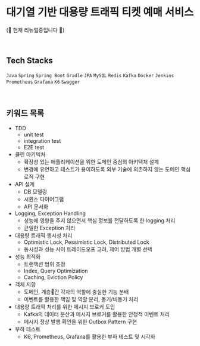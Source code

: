 # 대기열 기반 대용량 트래픽 티켓 예매 서비스

(🚧 현재 리뉴얼중입니다 🚧)

</br>

## Tech Stacks

`Java` `Spring` `Spring Boot` `Gradle` `JPA` `MySQL` `Redis` `Kafka` `Docker` `Jenkins` `Prometheus` `Grafana` `K6` `Swagger`


</br>

## 키워드 목록
* TDD
  - unit test
  - integration test
  - E2E test
* 클린 아키텍처
  - 확장성 있는 애플리케이션을 위한 도메인 중심의 아키텍처 설계
  - 변경에 유연하고 테스트가 용이하도록 외부 기술에 의존하지 않는 도메인 핵심 로직 구현
* API 설계
  - DB 모델링
  - 시퀀스 다이어그램
  - API 문서화
* Logging, Exception Handling
  - 성능에 영향을 주지 않으면서 핵심 정보를 전달하도록 한 logging 처리
  - 균일한 Exception 처리
* 대용량 트래픽 동시성 처리
  - Optimistic Lock, Pessimistic Lock, Distributed Lock
  - 동시성과 성능 사이 트레이드오프 고려, 제어 방법 개별 선택
* 성능 최적화
  - 트랜잭션 범위 조정
  - Index, Query Optimization
  - Caching, Eviction Policy
* 객체 지향
  - 도메인, 계층간 각자의 역할에 충실한 기능 분배
  - 이벤트를 활용한 책임 및 역할 분리, 동기/비동기 처리
* 대용량 트래픽 처리를 위한 메시지 브로커 도입
  - Kafka의 데이터 분산과 메시지 브로커를 활용한 안정적 이벤트 처리
  - 메시지 정상 발행 확인을 위한 Outbox Pattern 구현
* 부하 테스트
  - K6, Prometheus, Grafana를 활용한 부하 테스트 및 시각화

